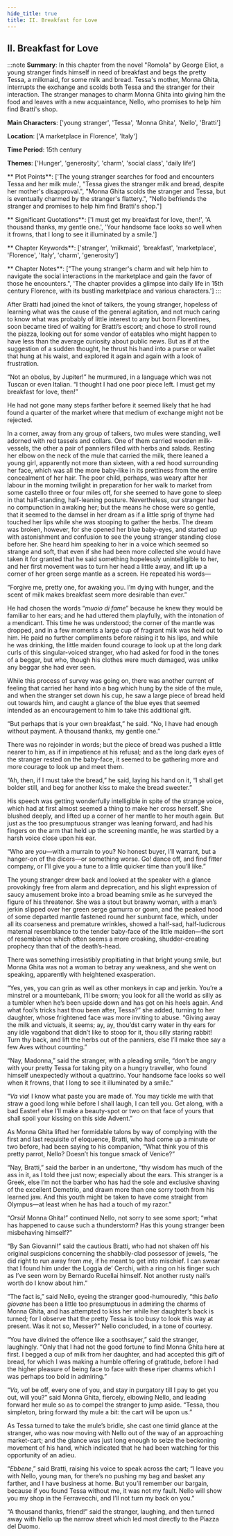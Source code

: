 ```yaml
---
hide_title: true
title: II. Breakfast for Love
---
```

## II. Breakfast for Love
:::note
**Summary**:
In this chapter from the novel "Romola" by George Eliot, a young stranger finds himself in need of breakfast and begs the pretty Tessa, a milkmaid, for some milk and bread. Tessa's mother, Monna Ghita, interrupts the exchange and scolds both Tessa and the stranger for their interaction. The stranger manages to charm Monna Ghita into giving him the food and leaves with a new acquaintance, Nello, who promises to help him find Bratti's shop.

**Main Characters**:
['young stranger', 'Tessa', 'Monna Ghita', 'Nello', 'Bratti']

**Location**:
['A marketplace in Florence', 'Italy']

**Time Period**:
15th century

**Themes**:
['Hunger', 'generosity', 'charm', 'social class', 'daily life']

** Plot Points**:
['The young stranger searches for food and encounters Tessa and her milk mule.', "Tessa gives the stranger milk and bread, despite her mother's disapproval.", "Monna Ghita scolds the stranger and Tessa, but is eventually charmed by the stranger's flattery.", "Nello befriends the stranger and promises to help him find Bratti's shop."]

** Significant Quotations**:
['I must get my breakfast for love, then!', 'A thousand thanks, my gentle one.', 'Your handsome face looks so well when it frowns, that I long to see it illuminated by a smile.']

** Chapter Keywords**:
['stranger', 'milkmaid', 'breakfast', 'marketplace', 'Florence', 'Italy', 'charm', 'generosity']

** Chapter Notes**:
["The young stranger's charm and wit help him to navigate the social interactions in the marketplace and gain the favor of those he encounters.", 'The chapter provides a glimpse into daily life in 15th century Florence, with its bustling marketplace and various characters.']
:::


After Bratti had joined the knot of talkers, the young stranger, hopeless of learning what was the cause of the general agitation, and not much caring to know what was probably of little interest to any but born Florentines, soon became tired of waiting for Bratti’s escort; and chose to stroll round the piazza, looking out for some vendor of eatables who might happen to have less than the average curiosity about public news. But as if at the suggestion of a sudden thought, he thrust his hand into a purse or wallet that hung at his waist, and explored it again and again with a look of frustration. 

“Not an obolus, by Jupiter!” he murmured, in a language which was not Tuscan or even Italian. “I thought I had one poor piece left. I must get my breakfast for love, then!” 

He had not gone many steps farther before it seemed likely that he had found a quarter of the market where that medium of exchange might not be rejected. 

In a corner, away from any group of talkers, two mules were standing, well adorned with red tassels and collars. One of them carried wooden milk-vessels, the other a pair of panniers filled with herbs and salads. Resting her elbow on the neck of the mule that carried the milk, there leaned a young girl, apparently not more than sixteen, with a red hood surrounding her face, which was all the more baby-like in its prettiness from the entire concealment of her hair. The poor child, perhaps, was weary after her labour in the morning twilight in preparation for her walk to market from some castello three or four miles off, for she seemed to have gone to sleep in that half-standing, half-leaning posture. Nevertheless, our stranger had no compunction in awaking her; but the means he chose were so gentle, that it seemed to the damsel in her dream as if a little sprig of thyme had touched her lips while she was stooping to gather the herbs. The dream was broken, however, for she opened her blue baby-eyes, and started up with astonishment and confusion to see the young stranger standing close before her. She heard him speaking to her in a voice which seemed so strange and soft, that even if she had been more collected she would have taken it for granted that he said something hopelessly unintelligible to her, and her first movement was to turn her head a little away, and lift up a corner of her green serge mantle as a screen. He repeated his words— 

“Forgive me, pretty one, for awaking you. I’m dying with hunger, and the scent of milk makes breakfast seem more desirable than ever.” 

He had chosen the words “_muoio di fame_” because he knew they would be familiar to her ears; and he had uttered them playfully, with the intonation of a mendicant. This time he was understood; the corner of the mantle was dropped, and in a few moments a large cup of fragrant milk was held out to him. He paid no further compliments before raising it to his lips, and while he was drinking, the little maiden found courage to look up at the long dark curls of this singular-voiced stranger, who had asked for food in the tones of a beggar, but who, though his clothes were much damaged, was unlike any beggar she had ever seen. 

While this process of survey was going on, there was another current of feeling that carried her hand into a bag which hung by the side of the mule, and when the stranger set down his cup, he saw a large piece of bread held out towards him, and caught a glance of the blue eyes that seemed intended as an encouragement to him to take this additional gift. 

“But perhaps that is your own breakfast,” he said. “No, I have had enough without payment. A thousand thanks, my gentle one.” 

There was no rejoinder in words; but the piece of bread was pushed a little nearer to him, as if in impatience at his refusal; and as the long dark eyes of the stranger rested on the baby-face, it seemed to be gathering more and more courage to look up and meet them. 

“Ah, then, if I must take the bread,” he said, laying his hand on it, “I shall get bolder still, and beg for another kiss to make the bread sweeter.” 

His speech was getting wonderfully intelligible in spite of the strange voice, which had at first almost seemed a thing to make her cross herself. She blushed deeply, and lifted up a corner of her mantle to her mouth again. But just as the too presumptuous stranger was leaning forward, and had his fingers on the arm that held up the screening mantle, he was startled by a harsh voice close upon his ear. 

“Who are _you_—with a murrain to you? No honest buyer, I’ll warrant, but a hanger-on of the dicers—or something worse. Go! dance off, and find fitter company, or I’ll give you a tune to a little quicker time than you’ll like.” 

The young stranger drew back and looked at the speaker with a glance provokingly free from alarm and deprecation, and his slight expression of saucy amusement broke into a broad beaming smile as he surveyed the figure of his threatenor. She was a stout but brawny woman, with a man’s jerkin slipped over her green serge gamurra or gown, and the peaked hood of some departed mantle fastened round her sunburnt face, which, under all its coarseness and premature wrinkles, showed a half-sad, half-ludicrous maternal resemblance to the tender baby-face of the little maiden—the sort of resemblance which often seems a more croaking, shudder-creating prophecy than that of the death’s-head. 

There was something irresistibly propitiating in that bright young smile, but Monna Ghita was not a woman to betray any weakness, and she went on speaking, apparently with heightened exasperation. 

“Yes, yes, you can grin as well as other monkeys in cap and jerkin. You’re a minstrel or a mountebank, I’ll be sworn; you look for all the world as silly as a tumbler when he’s been upside down and has got on his heels again. And what fool’s tricks hast thou been after, Tessa?” she added, turning to her daughter, whose frightened face was more inviting to abuse. “Giving away the milk and victuals, it seems; ay, ay, thou’dst carry water in thy ears for any idle vagabond that didn’t like to stoop for it, thou silly staring rabbit! Turn thy back, and lift the herbs out of the panniers, else I’ll make thee say a few Aves without counting.” 

“Nay, Madonna,” said the stranger, with a pleading smile, “don’t be angry with your pretty Tessa for taking pity on a hungry traveller, who found himself unexpectedly without a quattrino. Your handsome face looks so well when it frowns, that I long to see it illuminated by a smile.” 

“_Va via_! I know what paste you are made of. You may tickle me with that straw a good long while before I shall laugh, I can tell you. Get along, with a bad Easter! else I’ll make a beauty-spot or two on that face of yours that shall spoil your kissing on this side Advent.” 

As Monna Ghita lifted her formidable talons by way of complying with the first and last requisite of eloquence, Bratti, who had come up a minute or two before, had been saying to his companion, “What think you of this pretty parrot, Nello? Doesn’t his tongue smack of Venice?” 

“Nay, Bratti,” said the barber in an undertone, “thy wisdom has much of the ass in it, as I told thee just now; especially about the ears. This stranger is a Greek, else I’m not the barber who has had the sole and exclusive shaving of the excellent Demetrio, and drawn more than one sorry tooth from his learned jaw. And this youth might be taken to have come straight from Olympus—at least when he has had a touch of my razor.” 

“_Orsù_! Monna Ghita!” continued Nello, not sorry to see some sport; “what has happened to cause such a thunderstorm? Has this young stranger been misbehaving himself?” 

“By San Giovanni!” said the cautious Bratti, who had not shaken off his original suspicions concerning the shabbily-clad possessor of jewels, “he did right to run away from _me_, if he meant to get into mischief. I can swear that I found him under the Loggia de’ Cerchi, with a ring on his finger such as I’ve seen worn by Bernardo Rucellai himself. Not another rusty nail’s worth do I know about him.” 

“The fact is,” said Nello, eyeing the stranger good-humouredly, “this _bello giovane_ has been a little too presumptuous in admiring the charms of Monna Ghita, and has attempted to kiss her while her daughter’s back is turned; for I observe that the pretty Tessa is too busy to look this way at present. Was it not so, Messer?” Nello concluded, in a tone of courtesy. 

“You have divined the offence like a soothsayer,” said the stranger, laughingly. “Only that I had not the good fortune to find Monna Ghita here at first. I begged a cup of milk from her daughter, and had accepted this gift of bread, for which I was making a humble offering of gratitude, before I had the higher pleasure of being face to face with these riper charms which I was perhaps too bold in admiring.” 

“_Va, va_! be off, every one of you, and stay in purgatory till I pay to get you out, will you?” said Monna Ghita, fiercely, elbowing Nello, and leading forward her mule so as to compel the stranger to jump aside. “Tessa, thou simpleton, bring forward thy mule a bit: the cart will be upon us.” 

As Tessa turned to take the mule’s bridle, she cast one timid glance at the stranger, who was now moving with Nello out of the way of an approaching market-cart; and the glance was just long enough to seize the beckoning movement of his hand, which indicated that he had been watching for this opportunity of an adieu. 

“_Ebbene_,” said Bratti, raising his voice to speak across the cart; “I leave you with Nello, young man, for there’s no pushing my bag and basket any farther, and I have business at home. But you’ll remember our bargain, because if you found Tessa without me, it was not my fault. Nello will show you my shop in the Ferravecchi, and I’ll not turn my back on you.” 

“A thousand thanks, friend!” said the stranger, laughing, and then turned away with Nello up the narrow street which led most directly to the Piazza del Duomo. 

